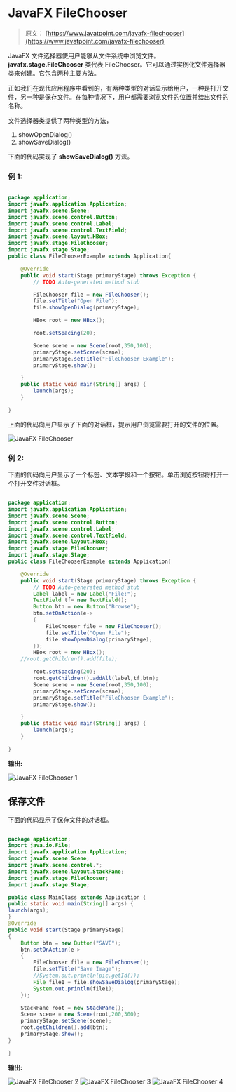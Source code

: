 # JavaFX FileChooser

> 原文： [https://www.javatpoint.com/javafx-filechooser](https://www.javatpoint.com/javafx-filechooser)

JavaFX 文件选择器使用户能够从文件系统中浏览文件。 **javafx.stage.FileChooser** 类代表 FileChooser。它可以通过实例化文件选择器类来创建。它包含两种主要方法。

正如我们在现代应用程序中看到的，有两种类型的对话显示给用户，一种是打开文件，另一种是保存文件。在每种情况下，用户都需要浏览文件的位置并给出文件的名称。

文件选择器类提供了两种类型的方法，

1.  showOpenDialog()
2.  showSaveDialog()

下面的代码实现了 **showSaveDialog()** 方法。

### 例 1:

```java

package application;
import javafx.application.Application;
import javafx.scene.Scene;
import javafx.scene.control.Button;
import javafx.scene.control.Label;
import javafx.scene.control.TextField;
import javafx.scene.layout.HBox;
import javafx.stage.FileChooser;
import javafx.stage.Stage;
public class FileChooserExample extends Application{

	@Override
	public void start(Stage primaryStage) throws Exception {
		// TODO Auto-generated method stub

		FileChooser file = new FileChooser();
		file.setTitle("Open File");
		file.showOpenDialog(primaryStage);

		HBox root = new HBox();

		root.setSpacing(20);

		Scene scene = new Scene(root,350,100);
		primaryStage.setScene(scene);
		primaryStage.setTitle("FileChooser Example");
		primaryStage.show();

	}
	public static void main(String[] args) {
		launch(args);
	}

}

```

上面的代码向用户显示了下面的对话框，提示用户浏览需要打开的文件的位置。

![JavaFX FileChooser](../img/b6bd113face7479442c68866c717866b.png)

### 例 2:

下面的代码向用户显示了一个标签、文本字段和一个按钮。单击浏览按钮将打开一个打开文件对话框。

```java

package application;
import javafx.application.Application;
import javafx.scene.Scene;
import javafx.scene.control.Button;
import javafx.scene.control.Label;
import javafx.scene.control.TextField;
import javafx.scene.layout.HBox;
import javafx.stage.FileChooser;
import javafx.stage.Stage;
public class FileChooserExample extends Application{

	@Override
	public void start(Stage primaryStage) throws Exception {
		// TODO Auto-generated method stub
		Label label = new Label("File:");
		TextField tf= new TextField();
		Button btn = new Button("Browse");
		btn.setOnAction(e->
		{
			FileChooser file = new FileChooser();
			file.setTitle("Open File");
			file.showOpenDialog(primaryStage);
		});
		HBox root = new HBox();
	//root.getChildren().add(file);

		root.setSpacing(20);
		root.getChildren().addAll(label,tf,btn);
		Scene scene = new Scene(root,350,100);
		primaryStage.setScene(scene);
		primaryStage.setTitle("FileChooser Example");
		primaryStage.show();

	}
	public static void main(String[] args) {
		launch(args);
	}

}

```

**输出:**

![JavaFX FileChooser 1](../img/28fa2f64c60640b3ec13cd73fa9c870b.png)

## 保存文件

下面的代码显示了保存文件的对话框。

```java

package application;
import java.io.File;
import javafx.application.Application;
import javafx.scene.Scene;
import javafx.scene.control.*;
import javafx.scene.layout.StackPane;
import javafx.stage.FileChooser;
import javafx.stage.Stage;

public class MainClass extends Application {
public static void main(String[] args) {
launch(args);
}
@Override
public void start(Stage primaryStage)
{
	Button btn = new Button("SAVE");
	btn.setOnAction(e->
	{
		FileChooser file = new FileChooser();
		file.setTitle("Save Image");
		//System.out.println(pic.getId());
		File file1 = file.showSaveDialog(primaryStage);
		System.out.println(file1);
	});

	StackPane root = new StackPane();
	Scene scene = new Scene(root,200,300);
	primaryStage.setScene(scene);
	root.getChildren().add(btn);
	primaryStage.show();
}

}

```

**输出:**

![JavaFX FileChooser 2](../img/534a1732cf1a1c21196e6612f6888165.png)
![JavaFX FileChooser 3](../img/85ff688b4d1953d89a06c6696c1c0bc5.png)
![JavaFX FileChooser 4](../img/8258ebcf3fb8f29957cfaa2fc9195b8b.png)